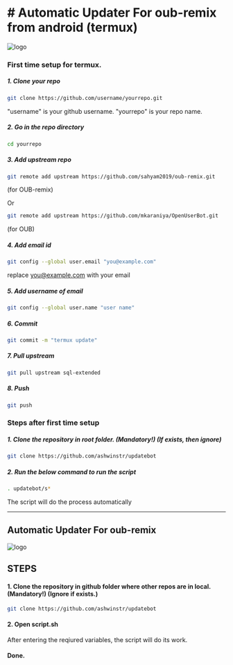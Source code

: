 # # Automatic Updater For oub-remix from android (termux)


![logo](https://telegra.ph/file/5d7ae2ff8065f57ee5e4b.jpg)

### First time setup for termux. 

##### 1. Clone your repo
```bash
git clone https://github.com/username/yourrepo.git
```
"username" is your github username.
"yourrepo" is your repo name.

##### 2. Go in the repo directory
```bash
cd yourrepo
```

##### 3. Add upstream repo
```bash
git remote add upstream https://github.com/sahyam2019/oub-remix.git
```
(for OUB-remix)

Or

```bash
git remote add upstream https://github.com/mkaraniya/OpenUserBot.git
```
(for OUB) 

##### 4. Add email id
```bash
git config --global user.email "you@example.com"
```
replace you@example.com with your email

##### 5. Add username of email
```bash
git config --global user.name "user name"
```

##### 6. Commit
```bash
git commit -m "termux update"
```

##### 7. Pull upstream
```bash
git pull upstream sql-extended
```

##### 8. Push
```bash
git push
```

### Steps after first time setup

##### 1. Clone the repository in root folder. (Mandatory!) (If exists, then ignore)

```bash
git clone https://github.com/ashwinstr/updatebot
```

##### 2. Run the below command to run the script

```bash
. updatebot/s*
```

The script will do the process automatically

------------------------------------------------------------------------------------------------------

## Automatic Updater For oub-remix 

![logo](https://telegra.ph/file/54e66c33f8c0e2f215f3a.jpg)

## STEPS

#### 1. Clone the repository in github folder where other repos are in local. (Mandatory!) (Ignore if exists.)

```bash
git clone https://github.com/ashwinstr/updatebot
```

#### 2. Open script.sh
After entering the reqiured variables, the script will do its work.

#### Done.
